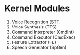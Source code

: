 # Kernel Modules

1. Voice Recognition (STT)
2. Voice Synthesis (TTS)
3. Command Interpreter (CmdInt)
4. Command Executor (CmdExec)
5. Feature Extractor (FE)
6. Speech Generator (SpGen)

